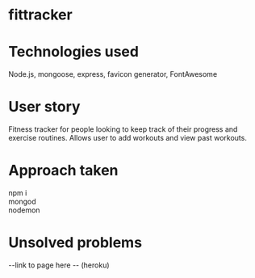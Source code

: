 # fittracker

# Technologies used

Node.js, mongoose, express, favicon generator, FontAwesome

# User story
Fitness tracker for people looking to keep track of their progress and exercise routines. Allows user to
add workouts and view past workouts. 

# Approach taken
npm i </br>
mongod </br>
nodemon



# Unsolved problems

--link to page here -- (heroku)
